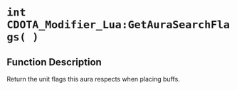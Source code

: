 # `int CDOTA_Modifier_Lua:GetAuraSearchFlags( )`
## Function Description
Return the unit flags this aura respects when placing buffs.
